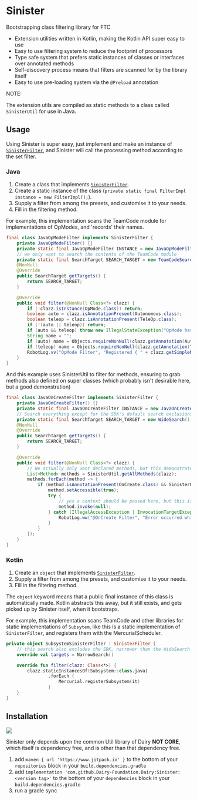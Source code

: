 # Sinister
Bootstrapping class filtering library for FTC
- Extension utilities written in Kotlin, making the Kotlin API super easy to use
- Easy to use filtering system to reduce the footprint of processors
- Type safe system that prefers static instances of classes or interfaces over annotated methods
- Self-discovery process means that filters are scanned for by the library itself
- Easy to use pre-loading system via the `@Preload` annotation

NOTE:

The extension utils are compiled as static methods to a class called `SinisterUtil` for use in Java.

## Usage
Using Sinister is super easy, just implement and make an instance of [`SinisterFilter`](src/main/kotlin/dev/frozenmilk/sinister/Sinister.kt), and Sinister will call the processing method according to the set filter.

### Java
1. Create a class that implements [`SinisterFilter`](src/main/kotlin/dev/frozenmilk/sinister/Sinister.kt).
2. Create a static instance of the class (`private static final FilterImpl instance = new FilterImpl();`).
3. Supply a filter from among the presets, and customise it to your needs.
4. Fill in the filtering method.

For example, this implementation scans the TeamCode module for implementations of OpModes, and 'records' their names.
```java
final class JavaOpModeFilter implements SinisterFilter {
	private JavaOpModeFilter() {}
	private static final JavaOpModeFilter INSTANCE = new JavaOpModeFilter();
	// we only want to search the contents of the TeamCode module
	private static final SearchTarget SEARCH_TARGET = new TeamCodeSearch();
	@NonNull
	@Override
	public SearchTarget getTargets() {
		return SEARCH_TARGET;
	}

	@Override
	public void filter(@NonNull Class<?> clazz) {
		if (!clazz.isInstance(OpMode.class)) return;
		boolean auto = clazz.isAnnotationPresent(Autonomous.class);
		boolean teleop = clazz.isAnnotationPresent(TeleOp.class);
		if (!(auto || teleop)) return;
		if (auto && teleop) throw new IllegalStateException("OpMode has both @Autonomous and @TeleOp annotations, it may only have one.");
		String name = "";
		if (auto) name = Objects.requireNonNull(clazz.getAnnotation(Autonomous.class)).name();
		if (teleop) name = Objects.requireNonNull(clazz.getAnnotation(TeleOp.class)).name();
		RobotLog.vv("OpMode Filter", "Registered { " + clazz.getSimpleName() + " } as { " + name + " }" );
	}
}
```

And this example uses SinisterUtil to filter for methods, ensuring to grab methods also defined on super classes (which probably isn't desirable here, but a good demonstration)
```java
final class JavaOnCreateFilter implements SinisterFilter {
	private JavaOnCreateFilter() {}
	private static final JavaOnCreateFilter INSTANCE = new JavaOnCreateFilter();
	// Search everything except for the SDK's default search exclusions
	private static final SearchTarget SEARCH_TARGET = new WideSearch();
	@NonNull
	@Override
	public SearchTarget getTargets() {
		return SEARCH_TARGET;
	}

	@Override
	public void filter(@NonNull Class<?> clazz) {
		// We actually only want declared methods, but this demonstrates the utility method
		List<Method> methods = SinisterUtil.getAllMethods(clazz);
		methods.forEach(method -> {
			if (method.isAnnotationPresent(OnCreate.class) && SinisterUtil.isStatic(method)) {
				method.setAccessible(true);
				try {
					// yes a context should be passed here, but this is easy for demonstration
					method.invoke(null);
				} catch (IllegalAccessException | InvocationTargetException e) {
					RobotLog.ww("@OnCreate Filter", "Error occurred while running @OnCreate method: " + Arrays.toString(e.getStackTrace()));
				}
			}
		});
	}
}
```

### Kotlin
1. Create an `object` that implements [`SinisterFilter`](src/main/kotlin/dev/frozenmilk/sinister/Sinister.kt).
2. Supply a filter from among the presets, and customise it to your needs.
3. Fill in the filtering method.

The `object` keyword means that a public final instance of this class is automatically made. Kotlin abstracts this away, but it still exists, and gets picked up by Sinister itself, when it bootstraps.

For example, this implementation scans TeamCode and other libraries for static implementations of `Subsytem`, like this is a static implementation of `SinisterFilter`, and registers them with the MercurialScheduler.
```kt
private object SubsystemSinisterFilter : SinisterFilter {
	// this search also excludes the SDK, narrower than the WideSearch
	override val targets = NarrowSearch()

	override fun filter(clazz: Class<*>) {
		clazz.staticInstancesOf(Subsystem::class.java)
				.forEach {
					Mercurial.registerSubsystem(it)
				}
	}
}
```

## Installation
[![](https://www.jitpack.io/v/Dairy-Foundation/Dairy.svg)](https://www.jitpack.io/#Dairy-Foundation/Dairy)

Sinister only depends upon the common Util library of Dairy **NOT CORE**, which itself is dependency free, and is other than that dependency free.

1. add `maven { url 'https://www.jitpack.io' }` to the bottom of your `repositories` block in your `build.dependencies.gradle`
2. add `implementation 'com.github.Dairy-Foundation.Dairy:Sinister:<version tag>'` to the bottom of your `dependencies` block in your `build.dependencies.gradle`
3. run a gradle sync

